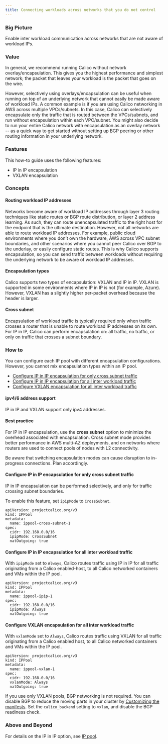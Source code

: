 ```yaml
---
title: Connecting workloads across networks that you do not control
---
```


### Big Picture

Enable inter workload communication across networks that are not aware of workload IPs.

### Value

In general, we recommend running Calico without network overlay/encapsulation. This gives you the highest performance and simplest network; the packet that leaves your workload is the packet that goes on the wire.  

However, selectively using overlays/encapsulation can be useful when running on top of an underlying network that cannot easily be made aware of workload IPs. A common example is if you are using Calico networking in AWS across multiple VPCs/subnets.  In this case, Calico can selectively encapsulate only the traffic that is routed between the VPCs/subnets, and run without encapsulation within each VPC/subnet. You might also decide to run your entire Calico network with encapsulation as an overlay network -- as a quick way to get started without setting up BGP peering or other routing information in your underlying network.

### Features

This how-to guide uses the following features: 

- IP in IP encapsulation
- VXLAN encapsulation

### Concepts

#### Routing workload IP addresses

Networks become aware of workload IP addresses through layer 3 routing techniques like static routes or BGP route distribution, or layer 2 address learning. As such, they can route unencapsulated traffic to the right host for the endpoint that is the ultimate destination. However, not all networks are able to route workload IP addresses. For example, public cloud environments where you don’t own the hardware, AWS across VPC subnet boundaries, and other scenarios where you cannot peer Calico over BGP to the underlay, or easily configure static routes. This is why Calico supports encapsulation, so you can send traffic between workloads without requiring the underlying network to be aware of workload IP addresses.

#### Encapsulation types

Calico supports two types of encapsulation: VXLAN and IP in IP.  VXLAN is supported in some environments where IP in IP is not (for example, Azure). However, VXLAN has a slightly higher per-packet overhead because the header is larger.

#### Cross subnet

Encapsulation of workload traffic is typically required only when traffic crosses a router that is unable to route workload IP addresses on its own. For IP in IP, Calico can perform encapsulation on: all traffic, no traffic, or only on traffic that crosses a subnet boundary.

### How to

You can configure each IP pool with different encapsulation configurations. However, you cannot mix encapsulation types within an IP pool.

- [Configure IP in IP encapsulation for only cross subnet traffic](#configure-ip-in-ip-encapsulation-for-only-cross-subnet-traffic)
- [Configure IP in IP encapsulation for all inter workload traffic](#configure-ip-in-ip-encapsulation-for-all-inter-workload-traffic)
- [Configure VXLAN encapsulation for all inter workload traffic](#configure-vxlan-encapsulation-for-all-inter-workload-traffic)

#### ipv4/6 address support

IP in IP and VXLAN support only ipv4 addresses.

#### Best practice

For IP in IP encapsulation, use the **cross subnet** option to minimize the overhead associated with encapsulation. Cross subnet mode provides better performance in AWS multi-AZ deployments, and on networks where routers are used to connect pools of nodes with L2 connectivity.

Be aware that switching encapsulation modes can cause disruption to in-progress connections. Plan accordingly. 

#### Configure IP in IP encapsulation for only cross subnet traffic

IP in IP encapsulation can be performed selectively, and only for traffic crossing subnet boundaries. 

To enable this feature, set `ipipMode` to `CrossSubnet`.

```
apiVersion: projectcalico.org/v3
kind: IPPool
metadata:
  name: ippool-cross-subnet-1
spec:
  cidr: 192.168.0.0/16
  ipipMode: CrossSubnet
  natOutgoing: true
```

#### Configure IP in IP encapsulation for all inter workload traffic

With `ipipMode` set to `Always`, Calico routes traffic using IP in IP for all traffic originating from a Calico enabled-host, to all Calico networked containers and VMs within the IP pool.

```
apiVersion: projectcalico.org/v3
kind: IPPool
metadata:
  name: ippool-ipip-1
spec:
  cidr: 192.168.0.0/16
  ipipMode: Always
  natOutgoing: true
```

#### Configure VXLAN encapsulation for all inter workload traffic

With `vxlanMode` set to `Always`, Calico routes traffic using VXLAN for all traffic originating from a Calico enabled host, to all Calico networked containers and VMs within the IP pool.

```
apiVersion: projectcalico.org/v3
kind: IPPool
metadata:
  name: ippool-vxlan-1
spec:
  cidr: 192.168.0.0/16
  vxlanMode: Always
  natOutgoing: true
```

If you use only VXLAN pools, BGP networking is not required. You can disable BGP to reduce the moving parts in your cluster by [Customizing the manifests]({{site.baseurl}}/{{page.version}}/getting-started/kubernetes/installation/config-options). Set the `calico_backend` setting to `vxlan`, and disable the BGP readiness check.

### Above and Beyond

For details on the IP in IP option, see [IP pool]({{site.baseurl}}/{{page.version}}/reference/calicoctl/resources/ippool).
